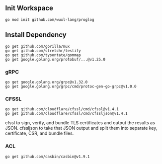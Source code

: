 ## Init Workspace
```
go mod init github.com/wuxl-lang/proglog
```

## Install Dependency

```
go get github.com/gorilla/mux
go get github.com/stretchr/testify
go get github.com/tysontate/gommap
go get google.golang.org/protobuf/...@v1.25.0
```

### gRPC
```
go get google.golang.org/grpc@v1.32.0
go get google.golang.org/grpc/cmd/protoc-gen-go-grpc@v1.0.0

```

### CFSSL
```
go get github.com/cloudflare/cfssl/cmd/cfssl@v1.4.1
go get github.com/cloudflare/cfssl/cmd/cfssljson@v1.4.1
```

cfssl to sign, verify, and bundle TLS certificates and output the results as JSON.
cfssljson to take that JSON output and split them into separate key, certificate, CSR, and bundle files.

### ACL
```
go get github.com/casbin/casbin@v1.9.1
```